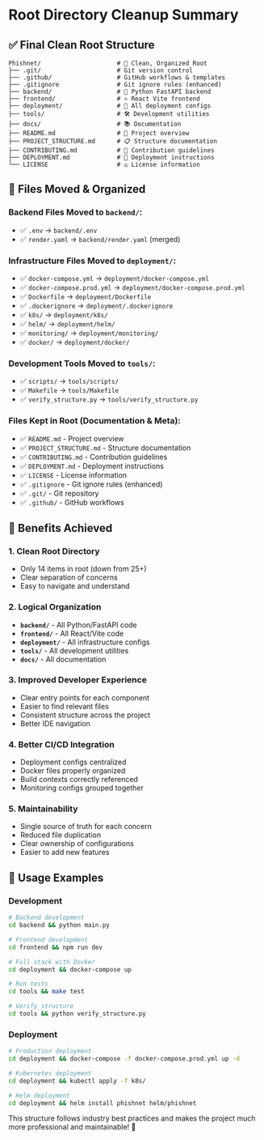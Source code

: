 # Root Directory Cleanup Summary

## ✅ Final Clean Root Structure

```
Phishnet/                     # 🎯 Clean, Organized Root
├── .git/                     # Git version control
├── .github/                  # GitHub workflows & templates
├── .gitignore                # Git ignore rules (enhanced)
├── backend/                  # 🐍 Python FastAPI backend
├── frontend/                 # ⚛️ React Vite frontend  
├── deployment/               # 🚀 All deployment configs
├── tools/                    # 🛠️ Development utilities
├── docs/                     # 📚 Documentation
├── README.md                 # 📖 Project overview
├── PROJECT_STRUCTURE.md      # 📋 Structure documentation
├── CONTRIBUTING.md           # 🤝 Contribution guidelines
├── DEPLOYMENT.md             # 🚀 Deployment instructions
└── LICENSE                   # ⚖️ License information
```

## 🔄 Files Moved & Organized

### Backend Files Moved to `backend/`:
- ✅ `.env` → `backend/.env`
- ✅ `render.yaml` → `backend/render.yaml` (merged)

### Infrastructure Files Moved to `deployment/`:
- ✅ `docker-compose.yml` → `deployment/docker-compose.yml`
- ✅ `docker-compose.prod.yml` → `deployment/docker-compose.prod.yml`
- ✅ `Dockerfile` → `deployment/Dockerfile`
- ✅ `.dockerignore` → `deployment/.dockerignore`
- ✅ `k8s/` → `deployment/k8s/`
- ✅ `helm/` → `deployment/helm/`
- ✅ `monitoring/` → `deployment/monitoring/`
- ✅ `docker/` → `deployment/docker/`

### Development Tools Moved to `tools/`:
- ✅ `scripts/` → `tools/scripts/`
- ✅ `Makefile` → `tools/Makefile`
- ✅ `verify_structure.py` → `tools/verify_structure.py`

### Files Kept in Root (Documentation & Meta):
- ✅ `README.md` - Project overview
- ✅ `PROJECT_STRUCTURE.md` - Structure documentation
- ✅ `CONTRIBUTING.md` - Contribution guidelines
- ✅ `DEPLOYMENT.md` - Deployment instructions
- ✅ `LICENSE` - License information
- ✅ `.gitignore` - Git ignore rules (enhanced)
- ✅ `.git/` - Git repository
- ✅ `.github/` - GitHub workflows

## 🎯 Benefits Achieved

### 1. **Clean Root Directory**
- Only 14 items in root (down from 25+)
- Clear separation of concerns
- Easy to navigate and understand

### 2. **Logical Organization**
- **`backend/`** - All Python/FastAPI code
- **`frontend/`** - All React/Vite code
- **`deployment/`** - All infrastructure configs
- **`tools/`** - All development utilities
- **`docs/`** - All documentation

### 3. **Improved Developer Experience**
- Clear entry points for each component
- Easier to find relevant files
- Consistent structure across the project
- Better IDE navigation

### 4. **Better CI/CD Integration**
- Deployment configs centralized
- Docker files properly organized
- Build contexts correctly referenced
- Monitoring configs grouped together

### 5. **Maintainability**
- Single source of truth for each concern
- Reduced file duplication
- Clear ownership of configurations
- Easier to add new features

## 🚀 Usage Examples

### Development
```bash
# Backend development
cd backend && python main.py

# Frontend development  
cd frontend && npm run dev

# Full stack with Docker
cd deployment && docker-compose up

# Run tests
cd tools && make test

# Verify structure
cd tools && python verify_structure.py
```

### Deployment
```bash
# Production deployment
cd deployment && docker-compose -f docker-compose.prod.yml up -d

# Kubernetes deployment
cd deployment && kubectl apply -f k8s/

# Helm deployment
cd deployment && helm install phishnet helm/phishnet
```

This structure follows industry best practices and makes the project much more professional and maintainable! 🎉